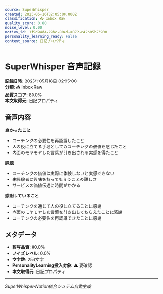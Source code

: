```yaml
---
source: SuperWhisper
created: 2025-05-16T02:05:00.000Z
classification: 📥 Inbox Raw
quality_score: 0.80
noise_level: 0.00
notion_id: 1f5d94d4-29bc-80ed-a072-c42b05b73930
personality_learning_ready: False
content_source: 日記プロパティ
---
```


# SuperWhisper 音声記録

**記録日時**: 2025年05月16日 02:05:00  
**分類**: 📥 Inbox Raw  
**品質スコア**: 80.0%  
**本文取得元**: 日記プロパティ

## 音声内容

**良かったこと**
- コーチングの必要性を再認識したこと
- 人の役に立てる手段としてのコーチングの価値を感じたこと
- 内面のモヤモヤした言葉が引き出される実感を得たこと

**課題**
- コーチングの価値は実際に体験しないと実感できない
- 未経験者に興味を持ってもらうことの難しさ
- サービスの価値伝達に時間がかかる

**感謝していること**
- コーチングを通じて人の役に立てることに感謝
- 内面のモヤモヤした言葉を引き出してもらえたことに感謝
- コーチングの必要性を再認識できたことに感謝

## メタデータ

- **転写品質**: 80.0%
- **ノイズレベル**: 0.0%
- **文字数**: 256文字
- **PersonalityLearning投入対象**: ⚠️ 要確認
- **本文取得元**: 日記プロパティ

---
*SuperWhisper-Notion統合システム自動生成*

